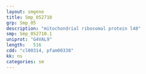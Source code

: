 ```yaml
---
layout: smgene
title: Smp_052710
grp: Smp_05
description: "mitochondrial ribosomal protein l48"
smp: Smp_052710.1
uniprot: "G4VAL9"
length:   516
cdd: "cl00314, pfam00338"
kk: ns
categories: sm
---
```

